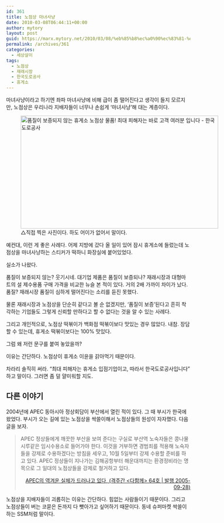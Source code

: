 ```yaml
---
id: 361
title: 노점상 마녀사냥
date: 2010-03-08T06:44:11+00:00
author: mytory
layout: post
guid: https://marx.mytory.net/2010/03/08/%eb%85%b8%ec%a0%90%ec%83%81-%eb%a7%88%eb%85%80%ec%82%ac%eb%83%a5/
permalink: /archives/361
categories:
  - 세상살이
tags:
  - 노점상
  - 재래시장
  - 한국도로공사
  - 휴게소
---
```

마녀사냥이라고 하기엔 좌파 마녀사냥에 비해 급이 좀 떨어진다고 생각이 들지 모르지만, 노점상은 우리나라 지배자들이 너무나 손쉽게 &#8216;마녀사냥&#8217;해 대는 계층이다. 

<figure style="width: 540px" class="wp-caption aligncenter"><img src="https://marx.mytory.net/wp-content/uploads/1/cfile26.uf.132D741A4B9499CC2D8650.jpg" width="540" height="308" alt="품질이 보증되지 않는 휴게소 노점상 물품! 최대 피해자는 바로 고객 여러분 입니다 - 한국도로공사" filename="cfile26.uf.132D741A4B9499CC2D8650.jpg" filemime="" /><figcaption class="wp-caption-text">△직접 찍은 사진이다. 하도 어이가 없어서 말이다.</figcaption></figure>예컨대, 이런 게 좋은 사례다. 어제 지방에 갔다 올 일이 있어 잠시 휴게소에 들렀는데 노점상을 마녀사냥하는 스티커가 떡하니 화장실에 붙어있었다. 

실소가 나왔다. 

품질이 보증되지 않는? 웃기시네. 대기업 제품은 품질이 보증되나? 재래시장과 대형마트의 설 제수용품 구매 가격을 비교한 뉴슬 본 적이 있다. 거의 2배 가까이 차이가 났다. 품질? 재래시장 품질이 심하게 떨어진다는 소리를 듣진 못했다. 

물론 재래시장과 노점상을 단순히 같다고 볼 순 없겠지만, &#8216;품질이 보증&#8217;된다고 흔히 착각하는 기업들도 그렇게 신뢰할 만하다고 할 수 없다는 것을 알 수 있는 사례다.

  


그리고 개인적으로, 노점상 떡볶이가 백화점 떡볶이보다 맛있는 경우 많았다. 내참. 장담할 수 있는데, 휴게소 떡볶이보다는 100% 맛있다. 

그럼 왜 저런 문구를 붙여 놓았을까? 

이유는 간단하다. 노점상이 휴게소 이윤을 갉아먹기 때문이다. 

차라리 솔직히 써라. &#8220;최대 피해자는 휴게소 입점기업이고, 따라서 한국도로공사입니다&#8221; 하고 말이다. 그러면 좀 덜 얄미워할 지도. 

## 다른 이야기
  


2004년에 APEC 동아시아 정상회담이 부산에서 열린 적이 있다. 그 때 부시가 한국에 왔었다. 부시가 오는 길에 있는 노점상을 싹쓸이해서 노점상들의 원성이 자자했다. 다음 글을 보자. 

> APEC 정상들에게 깨끗한 부산을 보여 준다는 구실로 부산역 노숙자들은 콩나물 시루같은 임시수용소로 들어가야 한다. 이것을 거부하면 경범죄를 적용해 노숙자들을 강제로 수용하겠다는 방침을 세우고, 10월 5일부터 강제 수용할 준비를 하고 있다. APEC 정상들이 지나가는 김해공항부터 해운대까지는 환경정비라는 명목으로 그 일대의 노점상들을 강제로 철거하고 있다. 
> 
> <p style="text-align: right;">
>   <a title="[http://wspaper.org/article/2492]로 이동합니다." target="_blank" href="http://wspaper.org/article/2492">APEC의 역겨운 실체가 드러나고 있다, (격주간 &lt;다함께&gt; 64호 | 발행 2005-09-28</a><a title="[http://wspaper.org/article/2492]로 이동합니다." target="_blank" href="http://wspaper.org/article/2492">)</a>
> </p>

노점상을 지배자들이 괴롭히는 이유는 간단하다. 힘없는 사람들이기 때문이다. 그리고 노점상들이 버는 코묻은 돈까지 다 뺏아가고 싶어하기 때문이다. 동네 슈퍼마켓 싹쓸이하는 SSM처럼 말이다.